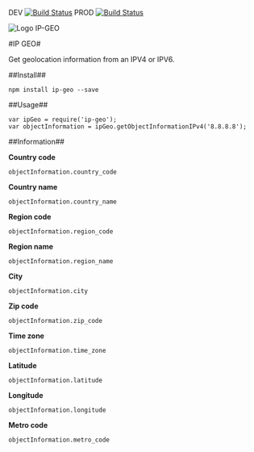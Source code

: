 DEV [![Build Status](https://travis-ci.org/damienmarchandfr/ip-geo.svg?branch=dev)](https://travis-ci.org/damienmarchandfr/ip-geo)
PROD [![Build Status](https://travis-ci.org/damienmarchandfr/ip-geo.svg?branch=master)](https://travis-ci.org/damienmarchandfr/ip-geo)

![Logo IP-GEO](http://img11.hostingpics.net/pics/233012geoip.png)


#IP GEO#

Get geolocation information from an IPV4 or IPV6.

##Install##

    npm install ip-geo --save



##Usage##

    var ipGeo = require('ip-geo');
	var objectInformation = ipGeo.getObjectInformationIPv4('8.8.8.8');


##Information##

**Country code**

	objectInformation.country_code

**Country name** 

	objectInformation.country_name

**Region code**

	objectInformation.region_code

**Region name**

	objectInformation.region_name

**City**

    objectInformation.city

**Zip code**

	objectInformation.zip_code

**Time zone**

	objectInformation.time_zone

**Latitude**

	objectInformation.latitude

**Longitude**

	objectInformation.longitude

**Metro code**

	objectInformation.metro_code